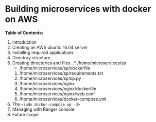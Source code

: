 # Building microservices with docker on AWS

**Table of Contents:**
1. Introduction
1. Creating an AWS ubuntu 16.04 server
1. Installing required applications
1. Directory structure
1. Creating directories and files
   ..* /home/microservices/sp
   * /home/microservices/sp/dockerfile
   1. /home/microservices/sp/requirements.txt
   1. /home/microservices/sp/sp.py
   1. /home/microservices/nginx
   1. /home/microservices/nginx/dockerfile
   1. /home/microservices/nginx/web.conf
   1. /home/microservices/docker-compose.yml
1. The `<sudo docker-compose up -d>`
1. Managing with Ranger console
1. Future scope

